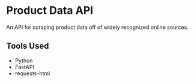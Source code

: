 # Product Data API

An API for scraping product data off of widely recognized online sources.

## Tools Used

-   Python
-   FastAPI
-   requests-html

